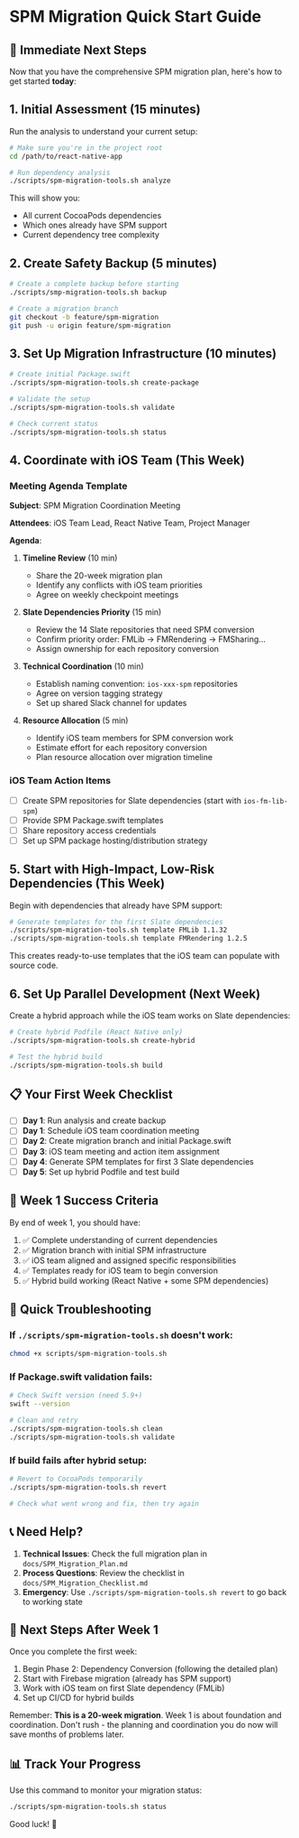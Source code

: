 # SPM Migration Quick Start Guide

## 🚀 Immediate Next Steps

Now that you have the comprehensive SPM migration plan, here's how to get started **today**:

## 1. Initial Assessment (15 minutes)

Run the analysis to understand your current setup:

```bash
# Make sure you're in the project root
cd /path/to/react-native-app

# Run dependency analysis
./scripts/spm-migration-tools.sh analyze
```

This will show you:
- All current CocoaPods dependencies
- Which ones already have SPM support
- Current dependency tree complexity

## 2. Create Safety Backup (5 minutes)

```bash
# Create a complete backup before starting
./scripts/smp-migration-tools.sh backup

# Create a migration branch
git checkout -b feature/spm-migration
git push -u origin feature/spm-migration
```

## 3. Set Up Migration Infrastructure (10 minutes)

```bash
# Create initial Package.swift
./scripts/spm-migration-tools.sh create-package

# Validate the setup
./scripts/spm-migration-tools.sh validate

# Check current status
./scripts/spm-migration-tools.sh status
```

## 4. Coordinate with iOS Team (This Week)

### Meeting Agenda Template

**Subject**: SPM Migration Coordination Meeting

**Attendees**: iOS Team Lead, React Native Team, Project Manager

**Agenda**:
1. **Timeline Review** (10 min)
   - Share the 20-week migration plan
   - Identify any conflicts with iOS team priorities
   - Agree on weekly checkpoint meetings

2. **Slate Dependencies Priority** (15 min)
   - Review the 14 Slate repositories that need SPM conversion
   - Confirm priority order: FMLib → FMRendering → FMSharing...
   - Assign ownership for each repository conversion

3. **Technical Coordination** (10 min)
   - Establish naming convention: `ios-xxx-spm` repositories
   - Agree on version tagging strategy
   - Set up shared Slack channel for updates

4. **Resource Allocation** (5 min)
   - Identify iOS team members for SPM conversion work
   - Estimate effort for each repository conversion
   - Plan resource allocation over migration timeline

### iOS Team Action Items
- [ ] Create SPM repositories for Slate dependencies (start with `ios-fm-lib-spm`)
- [ ] Provide SPM Package.swift templates
- [ ] Share repository access credentials
- [ ] Set up SPM package hosting/distribution strategy

## 5. Start with High-Impact, Low-Risk Dependencies (This Week)

Begin with dependencies that already have SPM support:

```bash
# Generate templates for the first Slate dependencies
./scripts/spm-migration-tools.sh template FMLib 1.1.32
./scripts/spm-migration-tools.sh template FMRendering 1.2.5
```

This creates ready-to-use templates that the iOS team can populate with source code.

## 6. Set Up Parallel Development (Next Week)

Create a hybrid approach while the iOS team works on Slate dependencies:

```bash
# Create hybrid Podfile (React Native only)
./scripts/spm-migration-tools.sh create-hybrid

# Test the hybrid build
./scripts/spm-migration-tools.sh build
```

## 📋 Your First Week Checklist

- [ ] **Day 1**: Run analysis and create backup
- [ ] **Day 1**: Schedule iOS team coordination meeting
- [ ] **Day 2**: Create migration branch and initial Package.swift
- [ ] **Day 3**: iOS team meeting and action item assignment
- [ ] **Day 4**: Generate SPM templates for first 3 Slate dependencies
- [ ] **Day 5**: Set up hybrid Podfile and test build

## 🎯 Week 1 Success Criteria

By end of week 1, you should have:
1. ✅ Complete understanding of current dependencies
2. ✅ Migration branch with initial SPM infrastructure
3. ✅ iOS team aligned and assigned specific responsibilities
4. ✅ Templates ready for iOS team to begin conversion
5. ✅ Hybrid build working (React Native + some SPM dependencies)

## 🚨 Quick Troubleshooting

### If `./scripts/spm-migration-tools.sh` doesn't work:
```bash
chmod +x scripts/spm-migration-tools.sh
```

### If Package.swift validation fails:
```bash
# Check Swift version (need 5.9+)
swift --version

# Clean and retry
./scripts/spm-migration-tools.sh clean
./scripts/spm-migration-tools.sh validate
```

### If build fails after hybrid setup:
```bash
# Revert to CocoaPods temporarily
./scripts/spm-migration-tools.sh revert

# Check what went wrong and fix, then try again
```

## 📞 Need Help?

1. **Technical Issues**: Check the full migration plan in `docs/SPM_Migration_Plan.md`
2. **Process Questions**: Review the checklist in `docs/SPM_Migration_Checklist.md`
3. **Emergency**: Use `./scripts/spm-migration-tools.sh revert` to go back to working state

## 🎉 Next Steps After Week 1

Once you complete the first week:
1. Begin Phase 2: Dependency Conversion (following the detailed plan)
2. Start with Firebase migration (already has SPM support)
3. Work with iOS team on first Slate dependency (FMLib)
4. Set up CI/CD for hybrid builds

Remember: **This is a 20-week migration**. Week 1 is about foundation and coordination. Don't rush - the planning and coordination you do now will save months of problems later.

## 📊 Track Your Progress

Use this command to monitor your migration status:
```bash
./scripts/spm-migration-tools.sh status
```

Good luck! 🚀 